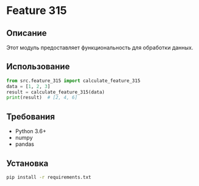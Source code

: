 # Feature 315
## Описание
Этот модуль предоставляет функциональность для обработки данных.
## Использование
```python
from src.feature_315 import calculate_feature_315
data = [1, 2, 3]
result = calculate_feature_315(data)
print(result)  # [2, 4, 6]
```
## Требования
- Python 3.6+
- numpy
- pandas
## Установка
```bash
pip install -r requirements.txt
```